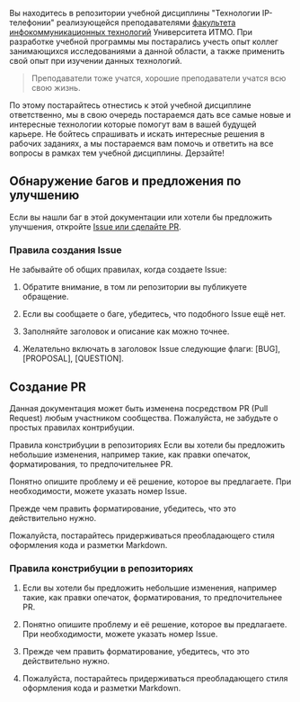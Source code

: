 Вы находитесь в репозитории учебной дисциплины "Технологии IP- телефонии" реализующейся преподавателями [факультета инфокоммуникационных технологий](https://fict.itmo.ru/) Университета ИТМО. При разработке учебной программы мы постарались учесть опыт коллег занимающихся исследованиями а данной области, а также применить свой опыт при изучении данных технологий.

>Преподаватели тоже учатся, хорошие преподаватели учатся всю свою жизнь.

По этому постарайтесь отнестись к этой учебной дисциплине ответственно, мы в свою очередь постараемся дать все самые новые и интересные технологии которые помогут вам в вашей будущей карьере. Не бойтесь спрашивать и искать интересные решения в рабочих заданиях, а мы постараемся вам помочь и ответить на все вопросы в рамках тем учебной дисциплины. Дерзайте!

## Обнаружение багов и предложения по улучшению 

Если вы нашли баг в этой документации или хотели бы предложить улучшения, откройте [Issue или сделайте PR](https://docs.github.com/desktop/contributing-and-collaborating-using-github-desktop/creating-an-issue-or-pull-request).

### Правила создания Issue

Не забывайте об общих правилах, когда создаете Issue:

1. Обратите внимание, в том ли репозитории вы публикуете обращение.

2. Если вы сообщаете о баге, убедитесь, что подобного Issue ещё нет.

3. Заполняйте заголовок и описание как можно точнее.

4. Желательно включать в заголовок Issue следующие флаги: [BUG], [PROPOSAL], [QUESTION].

## Создание PR

Данная документация может быть изменена посредством PR (Pull Request) любым участником сообщества. Пожалуйста, не забудьте о простых правилах контрибуции.

Правила констрибуции в репозиториях
Если вы хотели бы предложить небольшие изменения, например такие, как правки опечаток, форматирования, то предпочительнее PR.

Понятно опишите проблему и её решение, которое вы предлагаете. При необходимости, можете указать номер Issue.

Прежде чем править форматирование, убедитесь, что это действительно нужно.

Пожалуйста, постарайтесь придерживаться преобладающего стиля оформления кода и разметки Markdown.

### Правила констрибуции в репозиториях

1. Если вы хотели бы предложить небольшие изменения, например такие, как правки опечаток, форматирования, то предпочительнее PR.

2. Понятно опишите проблему и её решение, которое вы предлагаете. При необходимости, можете указать номер Issue.

3. Прежде чем править форматирование, убедитесь, что это действительно нужно.

4. Пожалуйста, постарайтесь придерживаться преобладающего стиля оформления кода и разметки Markdown.